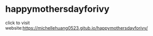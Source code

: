 # happymothersdayforivy
click to visit website:https://michellehuang0523.gitub.io/happymothersdayforivy/
